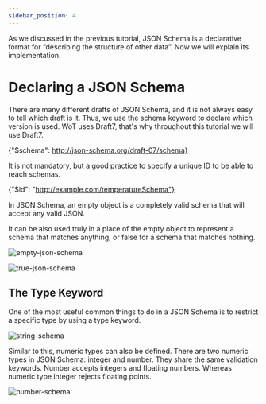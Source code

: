 ```yaml
---
sidebar_position: 4
---
```


As we discussed in the previous tutorial, JSON Schema is a declarative format for “describing the structure of other data”. Now we will explain its implementation.

# Declaring a JSON Schema

There are many different drafts of JSON Schema, and it is not always easy to tell which draft is it. Thus, we use the schema keyword to declare which version is used. WoT uses Draft7, that's why throughout this tutorial we will use Draft7.

{"$schema": http://json-schema.org/draft-07/schema}

It is not mandatory, but a good practice to specify a unique ID to be able to reach schemas.

{"$id": "http://example.com/temperatureSchema"}

In JSON Schema, an empty object is a completely valid schema that will accept any valid JSON.

It can be also used truly in a place of the empty object to represent a schema that matches anything, or false for a schema that matches nothing.

![empty-json-schema](/img/empty-json-schema.png)

![true-json-schema](/img/true-json-schema.png)

## The Type Keyword

One of the most useful common things to do in a JSON Schema is to restrict a specific type by using a type keyword.

![string-schema](/img/string-schema.png)

Similar to this, numeric types can also be defined.
There are two numeric types in JSON Schema: integer and number. They share the same validation keywords. Number accepts integers and floating numbers.
Whereas numeric type integer rejects floating points.

![number-schema](/img/number-schema.png)
